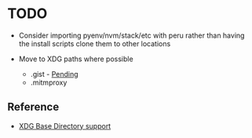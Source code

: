 # TODO

- Consider importing pyenv/nvm/stack/etc with peru rather than having the install
  scripts clone them to other locations
- Move to XDG paths where possible

  - .gist - [Pending](https://github.com/defunkt/gist/pull/189)
  - .mitmproxy

## Reference

- [XDG Base Directory support](https://wiki.archlinux.org/index.php/XDG_Base_Directory_support)
